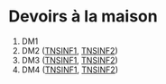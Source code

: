 # Devoirs à la maison

1. DM1
2. DM2 ([TNSINF1](https://moodle.monlycee.net/mod/lti/view.php?id=73819), [TNSINF2](https://moodle.monlycee.net/mod/lti/view.php?id=73944))
3. DM3 ([TNSINF1](https://moodle.monlycee.net/mod/lti/view.php?id=75506), [TNSINF2](https://moodle.monlycee.net/mod/lti/view.php?id=75504))
4. DM4 ([TNSINF1](https://idf-93-1.elea.apps.education.fr/mod/lti/view.php?id=3713), [TNSINF2](https://idf-93-1.elea.apps.education.fr/mod/lti/view.php?id=3839))
